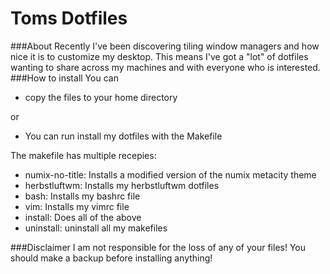 Toms Dotfiles
=============
###About
Recently I've been discovering tiling window managers and how nice it is to customize my desktop.
This means I've got a "lot" of dotfiles wanting to share across my machines and with everyone who is interested.
###How to install
You can 
 - copy the files to your home directory

or
 - You can run install my dotfiles with the Makefile

The makefile has multiple recepies:
 - numix-no-title: Installs a modified version of the numix metacity theme
 - herbstluftwm: Installs my herbstluftwm dotfiles
 - bash: Installs my bashrc file
 - vim: Installs my vimrc file
 - install: Does all of the above
 - uninstall: uninstall all my makefiles

###Disclaimer
I am not responsible for the loss of any of your files! You should make a backup before installing anything!
